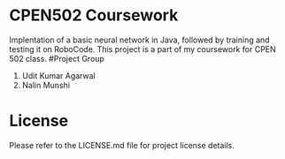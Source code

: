# CPEN502 Coursework
Implentation of a basic neural network in Java, followed by training and testing it on RoboCode. This project is a part of my coursework for CPEN 502 class.
#Project Group
1. Udit Kumar Agarwal
2. Nalin Munshi

# License
Please refer to the LICENSE.md file for project license details.
